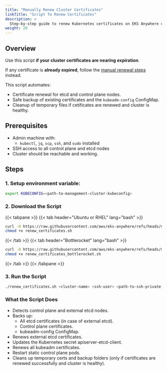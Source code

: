 ```yaml
---
title: "Manually Renew Cluster Certificates"
linkTitle: "Script To Renew Certificates"
description: >
  Step-by-step guide to renew Kubernetes certificates on EKS Anywhere clusters using a script.
weight: 20
---
```


## Overview

Use this script **if your cluster certificates are nearing expiration**.

If any certificate is **already expired**, follow the [manual renewal steps](https://anywhere.eks.amazonaws.com/docs/clustermgmt/security/manually-renew-certs/) instead.

This script automates:

- Certificate renewal for etcd and control plane nodes.
- Safe backup of existing certificates and the `kubeadm-config` ConfigMap.
- Cleanup of temporary files if cetificates are renewed and cluster is healthy.

## Prerequisites

- Admin machine with:
  - `kubectl`, `jq`, `scp`, `ssh`, and `sudo` installed
- SSH access to all control plane and etcd nodes
- Cluster should be reachable and working.

## Steps

### 1. Setup environment variable:

```bash
export KUBECONFIG=<path-to-management-cluster-kubeconfig>
```

### 2. Download the Script

{{< tabpane >}}
{{< tab header="Ubuntu or RHEL" lang="bash" >}}
```bash
curl -O https://raw.githubusercontent.com/aws/eks-anywhere/refs/heads/main/scripts/renew_certificates.sh
chmod +x renew_certificates.sh
```
{{< /tab >}}
{{< tab header="Bottlerocket" lang="bash" >}}
```bash
curl -O https://raw.githubusercontent.com/aws/eks-anywhere/refs/heads/main/scripts/renew_certificates_bottlerocket.sh
chmod +x renew_certificates_bottlerocket.sh
```
{{< /tab >}}
{{< /tabpane >}}

### 3. Run the Script

```bash
./renew_certificates.sh <cluster-name> <ssh-user> <path-to-ssh-private-key>
```


### What the Script Does

- Detects control plane and external etcd nodes.
- Backs up:
    - All etcd certificates (in case of external etcd).
    - Control plane certificates.
    - kubeadm-config ConfigMap.
- Renews external etcd certificates.
- Updates the Kubernetes secret apiserver-etcd-client.
- Renews all kubeadm certificates.
- Restart static control plane pods.
- Cleans up temporary certs and backup folders (only if certificates are renewed successfully and cluster is healthy).